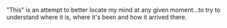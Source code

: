 "This" is an attempt to better locate my mind at any given moment...to try to understand where it is, where it's been and how it arrived there.
